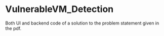 # VulnerableVM_Detection
Both UI and backend code of a solution to the problem statement given in the pdf.
